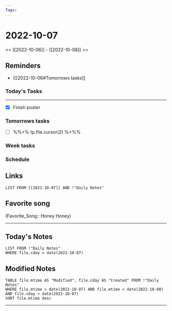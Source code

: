 ```yaml
---
Tags:
---
```

# 2022-10-07
<< [[2022-10-06]] - [[2022-10-08]] >>
## Reminders
- ![[2022-10-06#Tomorrows tasks]]
### Today's Tasks
---
- [x] Finish poster



### Tomorrows tasks
- [ ] %%<% tp.file.cursor(2) %>%%
### Week tasks
### Schedule

## Links
```dataview
LIST FROM [[2022-10-07]] AND !"Daily Notes"
```
## Favorite song
(Favorite_Song:: Honey Honey)
___
## Today's Notes
```dataview
LIST FROM !"Daily Notes"
WHERE file.cday = date(2022-10-07)
```
## Modified Notes
```dataview
TABLE file.mtime AS "Modified", file.cday AS "Created" FROM !"Daily Notes" 
WHERE file.mtime > date(2022-10-07) AND file.mtime < date(2022-10-08) AND file.cday < date(2022-10-07)
SORT file.mtime desc
```
___
